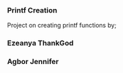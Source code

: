 ### Printf Creation
Project on creating printf functions by;
### Ezeanya ThankGod
### Agbor Jennifer
